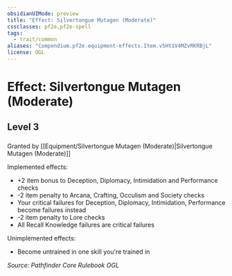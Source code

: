 ```yaml
---
obsidianUIMode: preview
title: "Effect: Silvertongue Mutagen (Moderate)"
cssclasses: pf2e,pf2e-spell
tags:
  - trait/common
aliases: "Compendium.pf2e.equipment-effects.Item.v5Ht1V4MZvRKRBjL"
license: OGL
---
```

# Effect: Silvertongue Mutagen (Moderate)
## Level 3
### 






Granted by [[Equipment/Silvertongue Mutagen (Moderate)|Silvertongue Mutagen (Moderate)]]

Implemented effects:

*   +2 item bonus to Deception, Diplomacy, Intimidation and Performance checks
*   \-2 item penalty to Arcana, Crafting, Occulism and Society checks
*   Your critical failures for Deception, Diplomacy, Intimidation, Performance become failures instead
*   \-2 item penalty to Lore checks
*   All Recall Knowledge failures are critical failures

Unimplemented effects:

*   Become untrained in one skill you're trained in

*Source: Pathfinder Core Rulebook*
*OGL*
